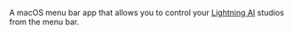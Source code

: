 A macOS menu bar app that allows you to control your [Lightning AI](https://lightning.ai) studios from the menu bar.